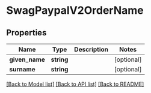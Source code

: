 # SwagPaypalV2OrderName

## Properties
Name | Type | Description | Notes
------------ | ------------- | ------------- | -------------
**given_name** | **string** |  | [optional] 
**surname** | **string** |  | [optional] 

[[Back to Model list]](../../README.md#documentation-for-models) [[Back to API list]](../../README.md#documentation-for-api-endpoints) [[Back to README]](../../README.md)

